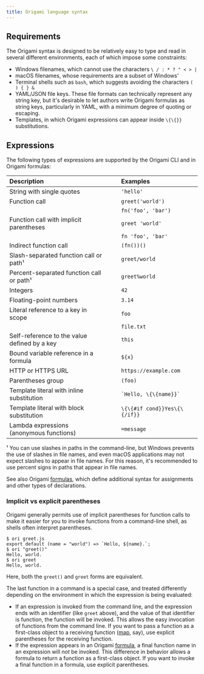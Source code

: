 ```yaml
---
title: Origami language syntax
---
```


## Requirements

The Origami syntax is designed to be relatively easy to type and read in several different environments, each of which impose some constraints:

- Windows filenames, which cannot use the characters `\ / : * ? " < > |`
- macOS filenames, whose requirements are a subset of Windows'
- Terminal shells such as `bash`, which suggests avoiding the characters `( ) { } &`
- YAML/JSON file keys. These file formats can technically represent any string key, but it's desirable to let authors write Origami formulas as string keys, particularly in YAML, with a minimum degree of quoting or escaping.
- Templates, in which Origami expressions can appear inside `\{\{}}` substitutions.

## Expressions

The following types of expressions are supported by the Origami CLI and in Origami formulas:

| Description                                  |              | Examples                     |
| :------------------------------------------- | ------------ | :--------------------------- |
| String with single quotes                    | &nbsp;&nbsp; | `'hello'`                    |
| Function call                                |              | `greet('world')`             |
|                                              |              | `fn('foo', 'bar')`           |
| Function call with implicit parentheses      |              | `greet 'world'`              |
|                                              |              | `fn 'foo', 'bar'`            |
| Indirect function call                       |              | `(fn())()`                   |
| Slash-separated function call or path¹       |              | `greet/world`                |
| Percent-separated function call or path¹     |              | `greet%world`                |
| Integers                                     |              | `42`                         |
| Floating-point numbers                       |              | `3.14`                       |
| Literal reference to a key in scope          |              | `foo`                        |
|                                              |              | `file.txt`                   |
| Self-reference to the value defined by a key |              | `this`                       |
| Bound variable reference in a formula        |              | `${x}`                       |
| HTTP or HTTPS URL                            |              | `https://example.com`        |
| Parentheses group                            |              | `(foo)`                      |
| Template literal with inline substitution    |              | `` `Hello, \{\{name}}` ``    |
| Template literal with block substitution     |              | `\{\{#if cond}}Yes\{\{/if}}` |
| Lambda expressions (anonymous functions)     |              | `=message`                   |

¹ You can use slashes in paths in the command-line, but Windows prevents the use of slashes in file names, and even macOS applications may not expect slashes to appear in file names. For this reason, it's recommended to use percent signs in paths that appear in file names.

See also Origami [formulas](/framework/formulas.html), which define additional syntax for assignments and other types of declarations.

### Implicit vs explicit parentheses

Origami generally permits use of implicit parentheses for function calls to make it easier for you to invoke functions from a command-line shell, as shells often interpret parentheses.

```console
$ ori greet.js
export default (name = "world") => `Hello, ${name}.`;
$ ori "greet()"
Hello, world.
$ ori greet
Hello, world.
```

Here, both the `greet()` and `greet` forms are equivalent.

The last function in a command is a special case, and treated differently depending on the environment in which the expression is being evaluated:

- If an expression is invoked from the command line, and the expression ends with an identifier (like `greet` above), and the value of that identifier is function, the function will be invoked. This allows the easy invocation of functions from the command line. If you want to pass a function as a first-class object to a receiving function ([map](#map), say), use explicit parentheses for the receiving function.
- If the expression appears in an Origami [formula](/framework/Formula.html), a final function name in an expression will _not_ be invoked. This difference in behavior allows a formula to return a function as a first-class object. If you want to invoke a final function in a formula, use explicit parentheses.
